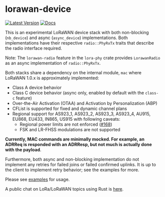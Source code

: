 # lorawan-device

[![Latest Version]][crates.io]
[![Docs]][doc.rs]

This is an experimental LoRaWAN device stack with both non-blocking (`nb_device`) and async (`async_device`)
implementations. Both implementations have their respective `radio::PhyRxTx` traits that describe the radio interface
required.

Note: The `lorawan-radio` feature in the `lora-phy` crate provides `LorawanRadio` as an async implementation of
`radio::PhyRxTx`.

Both stacks share a dependency on the internal module, `mac` where LoRaWAN 1.0.x is approximately implemented:

- Class A device behavior
- Class C device behavior (async only, enabled by default with the `class-c` feature)
- Over-the-Air Activation (OTAA) and Activation by Personalization (ABP)
- CFList is supported for fixed and dynamic channel plans
- Regional support for AS923_1, AS923_2, AS923_3, AS923_4, AU915, EU868, EU433, IN865, US915 with following caveats:
  * Regional power limits are not enforced ([#168](https://github.com/lora-rs/lora-rs/issues/168))
  * FSK and LR-FHSS modulations are not supported

**Currently, MAC commands are minimally mocked. For example, an ADRReq is responded with an ADRResp, but not much
is actually done with the payload**.

Furthermore, both async and non-blocking implementation do not implement any retries for failed joins or failed
confirmed uplinks. It is up to the client to implement retry behavior; see the examples for more.

Please see [examples](https://github.com/lora-rs/lora-rs/tree/main/examples) for usage.

A public chat on LoRa/LoRaWAN topics using Rust is [here](https://matrix.to/#/#public-lora-wan-rs:matrix.org).

[Latest Version]: https://img.shields.io/crates/v/lorawan-device.svg
[crates.io]: https://crates.io/crates/lorawan-device
[Docs]: https://docs.rs/lorawan-device/badge.svg
[doc.rs]: https://docs.rs/lorawan-device

